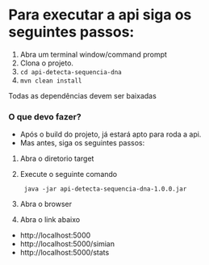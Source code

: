 Para executar a api siga os seguintes passos:
=======================

1. Abra um terminal window/command prompt
2. Clona o projeto.
3. `cd api-detecta-sequencia-dna` 
4. `mvn clean install`

Todas as dependências devem ser baixadas 

### O que devo fazer?

- Após o build do projeto, já estará apto para roda a api.
- Mas antes, siga os seguintes passos:

1. Abra o diretorio target
2. Execute o seguinte comando

        java -jar api-detecta-sequencia-dna-1.0.0.jar
        
3. Abra o browser
4. Abra o link abaixo

- http://localhost:5000
- http://localhost:5000/simian
- http://localhost:5000/stats

